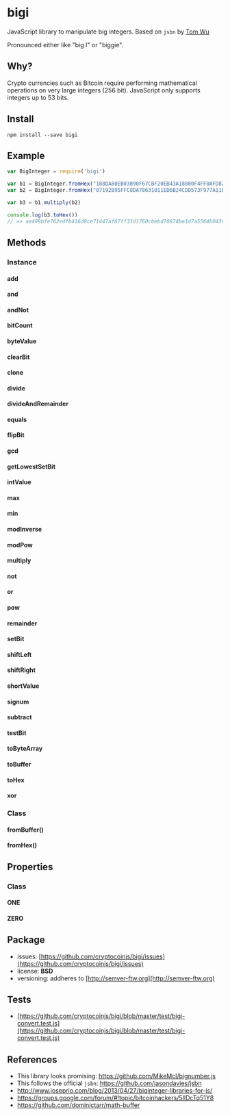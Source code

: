 bigi
====

JavaScript library to manipulate big integers. Based on `jsbn` by [Tom Wu](http://www-cs-students.stanford.edu/~tjw/jsbn/)

Pronounced either like "big I" or "biggie".


Why?
----

Crypto currencies such as Bitcoin require performing mathematical operations on very large integers (256 bit). JavaScript only supports integers up to 53 bits.



Install
-------

    npm install --save bigi


Example
-------

```js
var BigInteger = require('bigi')

var b1 = BigInteger.fromHex("188DA80EB03090F67CBF20EB43A18800F4FF0AFD82FF1012")
var b2 = BigInteger.fromHex("07192B95FFC8DA78631011ED6B24CDD573F977A11E794811")

var b3 = b1.multiply(b2)

console.log(b3.toHex())
// => ae499bfe762edfb416d0ce71447af67ff33d1760cbebd70874be1d7a5564b0439a59808cb1856a91974f7023f72132
```

Methods
-------

### Instance

#### add

#### and

#### andNot

#### bitCount

#### byteValue

#### clearBit

#### clone

#### divide

#### divideAndRemainder

#### equals

#### flipBit

#### gcd

#### getLowestSetBit

#### intValue

#### max

#### min

#### modInverse

#### modPow

#### multiply

#### not

#### or

#### pow

#### remainder

#### setBit

#### shiftLeft

#### shiftRight

#### shortValue

#### signum

#### subtract

#### testBit

#### toByteArray

#### toBuffer

#### toHex

#### xor



### Class

#### fromBuffer()

#### fromHex()


Properties
----------

### Class

#### ONE

#### ZERO



Package
-------

- issues: [https://github.com/cryptocoinjs/bigi/issues](https://github.com/cryptocoinjs/bigi/issues)
- license: **BSD**
- versioning: addheres to [http://semver-ftw.org](http://semver-ftw.org)



Tests
-----

- [https://github.com/cryptocoinjs/bigi/blob/master/test/bigi-convert.test.js](https://github.com/cryptocoinjs/bigi/blob/master/test/bigi-convert.test.js)





References
----------
- This library looks promising: https://github.com/MikeMcl/bignumber.js
- This follows the official `jsbn`: https://github.com/jasondavies/jsbn
- http://www.joseprio.com/blog/2013/04/27/biginteger-libraries-for-js/
- https://groups.google.com/forum/#!topic/bitcoinhackers/5IlDcTq51Y8
- https://github.com/dominictarr/math-buffer




